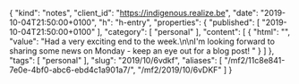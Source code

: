 {
  "kind": "notes",
  "client_id": "https://indigenous.realize.be",
  "date": "2019-10-04T21:50:00+0100",
  "h": "h-entry",
  "properties": {
    "published": [
      "2019-10-04T21:50:00+0100"
    ],
    "category": [
      "personal"
    ],
    "content": [
      {
        "html": "",
        "value": "Had a very exciting end to the week.\n\nI'm looking forward to sharing some news on Monday - keep an eye out for a blog post! "
      }
    ]
  },
  "tags": [
    "personal"
  ],
  "slug": "2019/10/6vdkf",
  "aliases": [
    "/mf2/11c8e841-7e0e-4bf0-abc6-ebd4c1a901a7/",
    "/mf2/2019/10/6vDKF"
  ]
}
